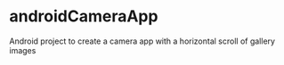 # androidCameraApp
Android project to create a camera app with a horizontal scroll of gallery images 
